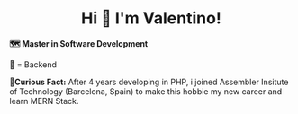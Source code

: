 <h1 align="center">Hi 👋 I'm Valentino!</h1>

<p size="20px"><b>🗺️ Master in Software Development</b></p>

<p>💓 = Backend </p>

<p>🤔<b>Curious Fact:</b> After 4 years developing in PHP, i joined Assembler Insitute of Technology (Barcelona, Spain) to make this hobbie my new career and learn MERN Stack.</p>
